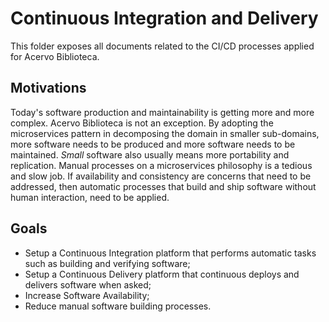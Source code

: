 # Continuous Integration and Delivery

This folder exposes all documents related to the CI/CD processes applied for Acervo Biblioteca.

## Motivations

Today's software production and maintainability is getting more and more complex. Acervo Biblioteca is not an exception. By adopting the microservices pattern in decomposing the domain in smaller sub-domains, more software needs to be produced and more software needs to be maintained. *Small* software also usually means more portability and replication. Manual processes on a microservices philosophy is a tedious and slow job. If availability and consistency are concerns that need to be addressed, then automatic processes that build and ship software without human interaction, need to be applied.

## Goals

- Setup a Continuous Integration platform that performs automatic tasks such as building and verifying software;
- Setup a Continuous Delivery platform that continuous deploys and delivers software when asked;
- Increase Software Availability;
- Reduce manual software building processes.